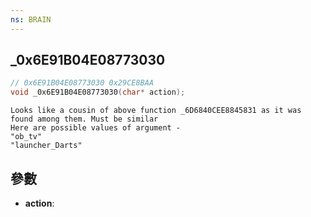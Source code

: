 ```yaml
---
ns: BRAIN
---
```

## _0x6E91B04E08773030

```c
// 0x6E91B04E08773030 0x29CE8BAA
void _0x6E91B04E08773030(char* action);
```

```
Looks like a cousin of above function _6D6840CEE8845831 as it was found among them. Must be similar  
Here are possible values of argument -   
"ob_tv"  
"launcher_Darts"  
```

## 參數
* **action**: 

